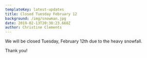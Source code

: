 ```yaml
---
templateKey: latest-updates
title: Closed Tuesday February 12
background: /img/snowman.jpg
date: 2019-02-13T20:38:23.668Z
author: Christine Clements
---
```


We will be closed Tuesday, February 12th due to the heavy snowfall.

Thank you!
